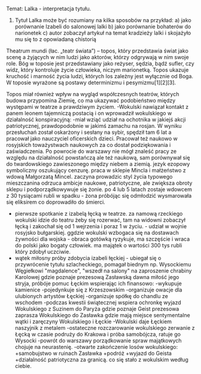 Temat: Lalka - interpretacja tytułu.
1. Tytuł Lalka może być rozumiany na kilka sposobów na przykład: 
a) jako porównanie Izabeli do salonowej lalki
b) jako porównanie bohaterów do narionetek
c) autor zobaczył artykuł na temat kradzieży lalki i skojażyło mu się to z opowiadaną chistorią

Theatrum mundi (łac. „teatr świata”) – topos, który przedstawia świat jako scenę a żyjących w nim ludzi jako aktorów, którzy odgrywają w nim swoje role. Bóg w toposie jest przedstawiany jako reżyser, sędzia, bądź sufler, czy widz, który kontroluje życie człowieka, niczym marionetką. Topos ukazuje kruchość i marność życia ludzi, których los zależny jest wyłącznie od Boga. W toposie wyrażone są postawy determinizmu i pesymizmu[1][2][3].

Topos miał również wpływ na wygląd współczesnych teatrów, których budowa przypomina Ziemię, co ma ukazywać podobieństwo między występami w teatrze a prawdziwym życiem. 
-Wokulski nawiązał kontakt z panem leonem tajemniczą postacią i on wprowadził wokulskiego w działalność konspiracyjną: 
-miał wziąć udział na ochotnika w jakiejś akcji patriotycznej, prawdopodobnie w jakimś zamachu na rosjan. W wyniku przesłuchań został oskarżony i sesłany na sybir, spędził tam 6 lat a pracował jako nauczyciel oficerskich dzieci. Pracował też naukowo w rosyjskich toważystwach naukowych za co dostał podziękowania i zaświadczenia. Po powrocie do warszawy nie mógł znaleść pracy ze względu na działalność powstańczą ale też naukową, sam porównywał się do twardowskiego zawieszonego między niebem a ziemią. jezyk ezopowy symboliczny oszukujący cenzurę. 
praca w sklepie Mincla i małżeństwo z wdową Małgorzatą Mincel. zaczyna prowadzic styl życia typowego mieszczanina odrzuca ambicje naukowe, patriotyczne, ale zwiększa obroty sklepu i podporządkowywuje się żonie. po 4 lub 5 latach zostaje wdowcem z 30 tysiącami rubli w spadku - żona próbójąc się odmłodzić wysmarowała się eliksirem co doprowadiło do śmierci. 
- pierwsze spotkanie z izabelą łęcką w teatrze. 
za namową rzeckiego wokulski idzie do teatru żeby się rozerwać, tam na widowni zobaczył łęcką i zakochał się od 1 wejrzenia i poraz 1 w życiu. - udział w wojnie rosyjsko bułgarskiej. ggdzie wokulski wzbogaca się na dostawach żywności dla wojska - obraca gotówką ryzykuje, ma szczęście i wraca do polski jako bogaty człowiek. ma majątek o wartości 300 tys rubli który zdobył uczciwie. 
- wątek miłosny próby zdobycia izabeli łęckiej - ubiegał się o przywrócenie tytułu szlacheckiego, pomagał biednym np. Wysockiemu Węgiełkowi "magdalence", "wszedł na salony" na zaproszenie chrabiny Karolowej gdzie poznaje prezesową Zasławską dawna miłość jego stryja, próbóje pomuc Łęckim wspierając ich finansowo: 
-wykupuje kamienice
-pojedynkuje się z Krzeszowskim 
-organizuje owacje dla ulubionych artystów Łęckiej
-organizuje spółkę do chandlu ze wschodem 
-podczas kwestii świątecznej wspiera ochronkę
wyjazd Wokulskiego z Suzinem do Paryża gdzie poznaje Geist
prezesowa zaprasza Wokulskiego do Zasławka gdzie mają miejsce sentymentalne wątki i zaręczyny Wokulskiego i Łęckie
-Wokulski daje Łęckiem naszyjnik z metalem 
-ostateczne rozczarowanie wokulskiego zerwanie z Łęcką w czasie podruży do Krakowa i próba samobójcza, ratuje go Wysocki 
-powrót do warszawy porządkowanie spraw majątkowych chojuje na neurastenię. 
-otwarte zakończenie losów wokulskiego: 
+samobujstwo w ruinach Zasławka
+podróż 
+wyjazd do Geista 
+działalność patriotyczna za granicą.
co się stało z wokulskim według ciebie. 
